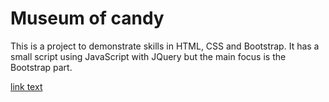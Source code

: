 # Museum of candy

This is a project to demonstrate skills in HTML, CSS and Bootstrap. It has a small script using JavaScript with JQuery but the main focus is the Bootstrap part.

[link text](https://raw.githack.com/jDavid95/Museum-of-Candy/master/index.html "Live Demo")